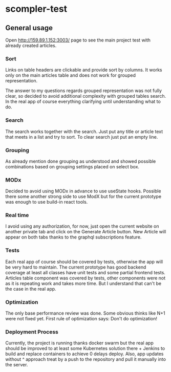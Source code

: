 # scompler-test

## General usage
Open http://159.89.1.152:3003/ page to see the main project test with already created articles.

### Sort
Links on table headers are clickable and provide sort by columns. It works only on the main articles table and does not work for grouped representation.

The answer to my questions regards grouped representation was not fully clear, so decided to avoid additional complexity with grouped tables search. 
In the real app of course everything clarifying until understanding what to do.

### Search
The search works together with the search. Just put any title or article text that meets in a list and try to sort.
To clear search just put an empty line.

### Grouping
As already mention done grouping as understood and showed possible combinations based on grouping settings placed on select box.

### MODx
Decided to avoid using MODx in advance to use useState hooks. Possible there some another strong side to use ModX but for the current prototype 
was enough to use build-in react tools.

### Real time
I avoid using any authorization, for now, just open the current website on another private tab and click on the Generate Article button. 
New Article will appear on both tabs thanks to the graphql subscriptions feature. 

### Tests
Each real app of course should be covered by tests, otherwise the app will be very hard to maintain. The current prototype has good backend coverage at least all classes have unit tests and some partial frontend tests. Articles table component was covered by tests, other components were not as it is repeating work and takes more time. But I understand that can't be the case in the real app.

### Optimization
The only base performance review was done. Some obvious thinks like N+1 were not fixed yet. First rule of optimization says: Don't do optimization!

### Deployment Process
Currently, the project is running thanks docker swarm but the real app should be improved to at least some Kubernetes solution there + 
Jenkins to build and replace containers to achieve 0 delays deploy.
Also, app updates without ^ approach treat by a push to the repository and pull it manually into the server.
